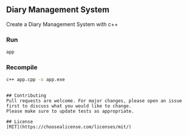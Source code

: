 ## Diary Management System
Create a Diary Management System with c++
### Run
```bash
app
```
### Recompile
```bash
c++ app.cpp -o app.exe
```
```

## Contributing
Pull requests are welcome. For major changes, please open an issue first to discuss what you would like to change.
Please make sure to update tests as appropriate.

## License
[MIT](https://choosealicense.com/licenses/mit/)